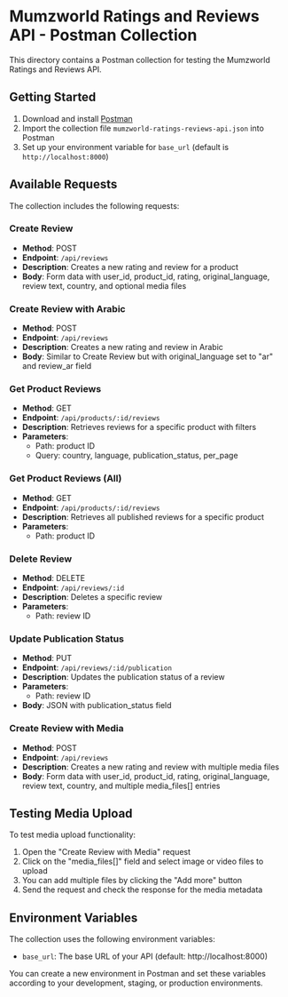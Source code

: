 # Mumzworld Ratings and Reviews API - Postman Collection

This directory contains a Postman collection for testing the Mumzworld Ratings and Reviews API.

## Getting Started

1. Download and install [Postman](https://www.postman.com/downloads/)
2. Import the collection file `mumzworld-ratings-reviews-api.json` into Postman
3. Set up your environment variable for `base_url` (default is `http://localhost:8000`)

## Available Requests

The collection includes the following requests:

### Create Review
- **Method**: POST
- **Endpoint**: `/api/reviews`
- **Description**: Creates a new rating and review for a product
- **Body**: Form data with user_id, product_id, rating, original_language, review text, country, and optional media files

### Create Review with Arabic
- **Method**: POST
- **Endpoint**: `/api/reviews`
- **Description**: Creates a new rating and review in Arabic
- **Body**: Similar to Create Review but with original_language set to "ar" and review_ar field

### Get Product Reviews
- **Method**: GET
- **Endpoint**: `/api/products/:id/reviews`
- **Description**: Retrieves reviews for a specific product with filters
- **Parameters**: 
  - Path: product ID
  - Query: country, language, publication_status, per_page

### Get Product Reviews (All)
- **Method**: GET
- **Endpoint**: `/api/products/:id/reviews`
- **Description**: Retrieves all published reviews for a specific product
- **Parameters**: 
  - Path: product ID

### Delete Review
- **Method**: DELETE
- **Endpoint**: `/api/reviews/:id`
- **Description**: Deletes a specific review
- **Parameters**: 
  - Path: review ID

### Update Publication Status
- **Method**: PUT
- **Endpoint**: `/api/reviews/:id/publication`
- **Description**: Updates the publication status of a review
- **Parameters**: 
  - Path: review ID
- **Body**: JSON with publication_status field

### Create Review with Media
- **Method**: POST
- **Endpoint**: `/api/reviews`
- **Description**: Creates a new rating and review with multiple media files
- **Body**: Form data with user_id, product_id, rating, original_language, review text, country, and multiple media_files[] entries

## Testing Media Upload

To test media upload functionality:

1. Open the "Create Review with Media" request
2. Click on the "media_files[]" field and select image or video files to upload
3. You can add multiple files by clicking the "Add more" button
4. Send the request and check the response for the media metadata

## Environment Variables

The collection uses the following environment variables:

- `base_url`: The base URL of your API (default: http://localhost:8000)

You can create a new environment in Postman and set these variables according to your development, staging, or production environments. 